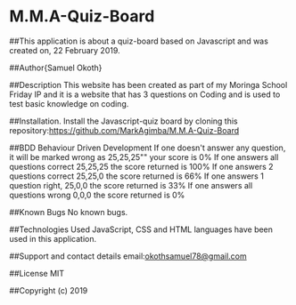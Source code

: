 # M.M.A-Quiz-Board

##This application is about a quiz-board based on Javascript and was created on, 22 February 2019.

##Author{Samuel Okoth}

##Description
This website has been created as part of my Moringa School Friday IP and it is a website that has 3 questions on Coding and is used to test basic knowledge on coding.

##Installation.
Install the Javascript-quiz board by cloning this repository:https://github.com/MarkAgimba/M.M.A-Quiz-Board

##BDD
Behaviour	Driven Development
If one doesn't answer any question, it will be marked wrong as 25,25,25""	your score is 0%
If one answers all questions correct	25,25,25	the score returned is 100%
If one answers 2 questions correct 25,25,0 the score returned is 66%
If one answers 1 question right, 25,0,0 the score returned is 33%
If one answers all questions wrong	0,0,0	the score returned is 0%


##Known Bugs
No known bugs.

##Technologies Used
JavaScript, CSS and HTML languages have been used in this application.

##Support and contact details
email:okothsamuel78@gmail.com

##License
MIT

##Copyright (c) 2019
